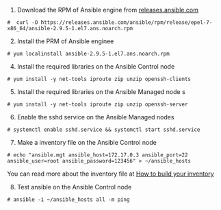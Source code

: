 1. Download the RPM of Ansible engine from [releases.ansible.com](https://releases.ansible.com/ansible/rpm/release/epel-7-x86_64/)
```
#  curl -O https://releases.ansible.com/ansible/rpm/release/epel-7-x86_64/ansible-2.9.5-1.el7.ans.noarch.rpm
```

2. Install the PRM of Ansible enginee
```
# yum localinstall ansible-2.9.5-1.el7.ans.noarch.rpm
```

4. Install the required libraries on the Ansible Control node
```
# yum install -y net-tools iproute zip unzip openssh-clients
```

5. Install the required libraries on the Ansible Managed node s
```
# yum install -y net-tools iproute zip unzip openssh-server
```

6. Enable the sshd service on the Ansible Managed nodes
```
# systemctl enable sshd.service && systemctl start sshd.service
```

7. Make a inventory file on the Ansible Control node
```
# echo "ansible.mgt ansible_host=172.17.0.3 ansible_port=22 ansible_user=root ansible_password=123456" > ~/ansible_hosts
```
  You can read more about the inventory file at [How to build your inventory](https://docs.ansible.com/ansible/latest/user_guide/intro_inventory.html#inventory)

8. Test ansible on the Ansible Control node
```
# ansible -i ~/ansible_hosts all -m ping 
```
